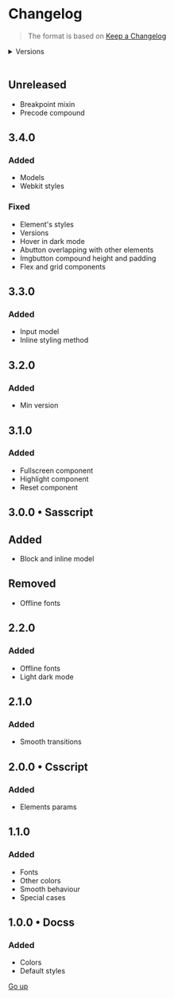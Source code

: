 # Changelog

> The format is based on [Keep a Changelog](https://keepachangelog.com/en/1.0.0)

<details>
   <summary>Versions</summary>

-  [3.4.0](#340)
-  [3.3.0](#330)
-  [3.2.0](#320)
-  [3.1.0](#310)
-  [3.0.0](#300-•-sasscript)
-  [2.2.0](#220)
-  [2.1.0](#210)
-  [2.0.0](#200-•-csscript)
-  [1.1.0](#110)
-  [1.0.0](#100-•-docss)
</details>

<br>

## Unreleased

-  Breakpoint mixin
-  Precode compound

## 3.4.0

### Added

-  Models
-  Webkit styles

### Fixed

-  Element's styles
-  Versions
-  Hover in dark mode
-  Abutton overlapping with other elements
-  Imgbutton compound height and padding
-  Flex and grid components

## 3.3.0

### Added

-  Input model
-  Inline styling method

## 3.2.0

### Added

-  Min version

## 3.1.0

### Added

-  Fullscreen component
-  Highlight component
-  Reset component

## 3.0.0 • Sasscript

## Added

-  Block and inline model

## Removed

-  Offline fonts

## 2.2.0

### Added

-  Offline fonts
-  Light dark mode

## 2.1.0

### Added

-  Smooth transitions

## 2.0.0 • Csscript

### Added

-  Elements params

## 1.1.0

### Added

-  Fonts
-  Other colors
-  Smooth behaviour
-  Special cases

## 1.0.0 • Docss

### Added

-  Colors
-  Default styles

[Go up](#changelog)
